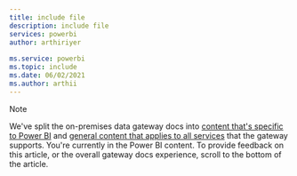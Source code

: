 ```yaml
---
title: include file
description: include file
services: powerbi
author: arthiriyer
 
ms.service: powerbi
ms.topic: include
ms.date: 06/02/2021
ms.author: arthii
---
```


> [!NOTE]
> We've split the on-premises data gateway docs into [content that's specific to Power BI](../connect-data/service-gateway-onprem.md) and [general content that applies to all services](/data-integration/gateway/service-gateway-onprem) that the gateway supports. You're currently in the Power BI content. To provide feedback on this article, or the overall gateway docs experience, scroll to the bottom of the article.
